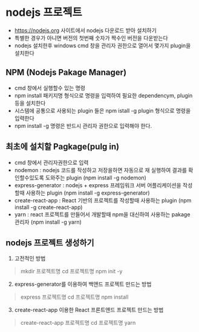 # nodejs 프로젝트
* https://nodejs.org 사이트에서 nodejs 다운로드 받아 설치하기
* 특별한 경우가 아니면 버전의 첫번째 숫자가 짝수인 버전을 다운받는다
* nodejs 설치한후 windows cmd 창을 관리자 권한으로 열어서 몇가지 plugin을 설치한다

## NPM (Nodejs Pakage Manager)
* cmd 창에서 실행할수 있는 명령
* npm install 패키지명 형식으로 명령을 입력하여 필요한 dependencym, plugin 등을 설치한다
* 시스템에 공통으로 사용되는 plugin 들은 npm istall -g plugin 형식으로 명령을 입력한다
* npm install -g 명령은 반드시 관리자 권한으로 입력해야 한다.

## 최초에 설치할 Pagkage(pulg in)
* cmd 창에서 관리자권한으로 입력
* nodemon : nodejs 코드를 작성하고 저장을하면 자동으로 재 실행하여 결과를 확인할수있도록 도와주는 plugin (npm install -g nodemon)
* express-generator : nodejs + express 프레임워크 서버 어플리케이션을 작성할때 사용하는 plugin (npm install -g express-generator) 
* create-react-app : React 기반의 프로젝트를 작성할때 사용하는 plugin (npm install -g create-react-app) 
* yarn : react 프로젝트를 만들어서 개발할때 npm을 대신하여 사용하는 pakage 관리자 (npm install -g yarn)

## nodejs 프로젝트 생성하기
1. 고전적인 방법  
>mkdir 프로젝트명
>cd 프로젝트명
>npm init -y 
2. express-generator를 이용하여 백앤드 프로젝트 만드는 방법
>express 프로젝트명
>cd 프로젝트명
>npm install
3. create-react-app 이용한 React 프론트앤드 프로젝트 만드는 방법
>create-react-app 프로젝트명
>cd 프로젝트명
>yarn

